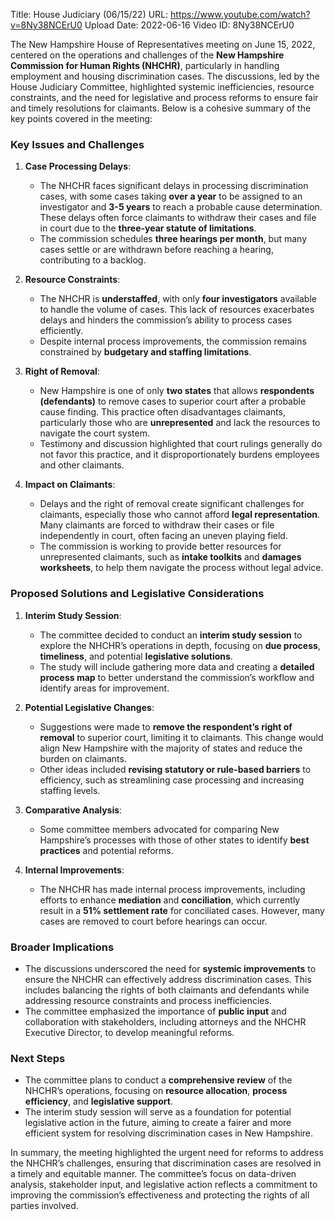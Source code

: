 Title: House Judiciary (06/15/22)
URL: https://www.youtube.com/watch?v=8Ny38NCErU0
Upload Date: 2022-06-16
Video ID: 8Ny38NCErU0

The New Hampshire House of Representatives meeting on June 15, 2022, centered on the operations and challenges of the **New Hampshire Commission for Human Rights (NHCHR)**, particularly in handling employment and housing discrimination cases. The discussions, led by the House Judiciary Committee, highlighted systemic inefficiencies, resource constraints, and the need for legislative and process reforms to ensure fair and timely resolutions for claimants. Below is a cohesive summary of the key points covered in the meeting:

### **Key Issues and Challenges**
1. **Case Processing Delays**:
   - The NHCHR faces significant delays in processing discrimination cases, with some cases taking **over a year** to be assigned to an investigator and **3-5 years** to reach a probable cause determination. These delays often force claimants to withdraw their cases and file in court due to the **three-year statute of limitations**.
   - The commission schedules **three hearings per month**, but many cases settle or are withdrawn before reaching a hearing, contributing to a backlog.

2. **Resource Constraints**:
   - The NHCHR is **understaffed**, with only **four investigators** available to handle the volume of cases. This lack of resources exacerbates delays and hinders the commission’s ability to process cases efficiently.
   - Despite internal process improvements, the commission remains constrained by **budgetary and staffing limitations**.

3. **Right of Removal**:
   - New Hampshire is one of only **two states** that allows **respondents (defendants)** to remove cases to superior court after a probable cause finding. This practice often disadvantages claimants, particularly those who are **unrepresented** and lack the resources to navigate the court system.
   - Testimony and discussion highlighted that court rulings generally do not favor this practice, and it disproportionately burdens employees and other claimants.

4. **Impact on Claimants**:
   - Delays and the right of removal create significant challenges for claimants, especially those who cannot afford **legal representation**. Many claimants are forced to withdraw their cases or file independently in court, often facing an uneven playing field.
   - The commission is working to provide better resources for unrepresented claimants, such as **intake toolkits** and **damages worksheets**, to help them navigate the process without legal advice.

### **Proposed Solutions and Legislative Considerations**
1. **Interim Study Session**:
   - The committee decided to conduct an **interim study session** to explore the NHCHR’s operations in depth, focusing on **due process**, **timeliness**, and potential **legislative solutions**.
   - The study will include gathering more data and creating a **detailed process map** to better understand the commission’s workflow and identify areas for improvement.

2. **Potential Legislative Changes**:
   - Suggestions were made to **remove the respondent’s right of removal** to superior court, limiting it to claimants. This change would align New Hampshire with the majority of states and reduce the burden on claimants.
   - Other ideas included **revising statutory or rule-based barriers** to efficiency, such as streamlining case processing and increasing staffing levels.

3. **Comparative Analysis**:
   - Some committee members advocated for comparing New Hampshire’s processes with those of other states to identify **best practices** and potential reforms.

4. **Internal Improvements**:
   - The NHCHR has made internal process improvements, including efforts to enhance **mediation** and **conciliation**, which currently result in a **51% settlement rate** for conciliated cases. However, many cases are removed to court before hearings can occur.

### **Broader Implications**
- The discussions underscored the need for **systemic improvements** to ensure the NHCHR can effectively address discrimination cases. This includes balancing the rights of both claimants and defendants while addressing resource constraints and process inefficiencies.
- The committee emphasized the importance of **public input** and collaboration with stakeholders, including attorneys and the NHCHR Executive Director, to develop meaningful reforms.

### **Next Steps**
- The committee plans to conduct a **comprehensive review** of the NHCHR’s operations, focusing on **resource allocation**, **process efficiency**, and **legislative support**.
- The interim study session will serve as a foundation for potential legislative action in the future, aiming to create a fairer and more efficient system for resolving discrimination cases in New Hampshire.

In summary, the meeting highlighted the urgent need for reforms to address the NHCHR’s challenges, ensuring that discrimination cases are resolved in a timely and equitable manner. The committee’s focus on data-driven analysis, stakeholder input, and legislative action reflects a commitment to improving the commission’s effectiveness and protecting the rights of all parties involved.